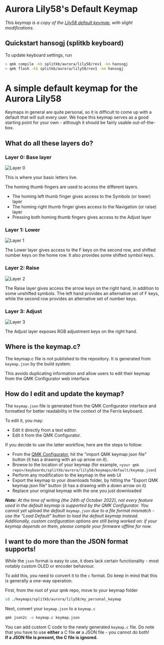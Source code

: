# Aurora Lily58's Default Keymap
_This keymap is a copy of the [Lily58 default keymap](https://github.com/qmk/qmk_firmware/tree/master/keyboards/lily58/keymaps/default), with slight modifications._


## Quickstart hansogj (splitkb keyboard)

To update keyboard settings, run 


 ```bash
> qmk compile -kb splitkb/aurora/lily58/rev1 -km hansogj
> qmk flash -kb splitkb/aurora/lily58/rev1 -km hansogj
 ``` 

A simple default keymap for the Aurora Lily58
=============================================

Keymaps in general are quite personal, so it is difficult to come up with a default that will suit every user. We hope this keymap serves as a good starting point for your own - although it should be fairly usable out-of-the-box.

What do all these layers do?
----------------------------

### Layer 0: Base layer

![Layer 0](https://i.imgur.com/sq8Rql7h.png)

This is where your basic letters live.

The homing thumb fingers are used to access the different layers.

* The homing left thumb finger gives access to the Symbols (or lower) layer
* The homing right thumb finger gives access to the Navigation (or raise) layer
* Pressing both homing thumb fingers gives access to the Adjust layer

### Layer 1: Lower

![Layer 1](https://i.imgur.com/baSE2OJh.png)

The Lower layer gives access to the F keys on the second row, and shifted number keys on the home row. It also provides some shifted symbol keys.

### Layer 2: Raise

![Layer 2](https://i.imgur.com/CRnDa6Nh.png)

The Raise layer gives access the arrow keys on the right hand, in addition to some unshifted symbols. The left hand provides an alternative set of F keys, while the second row provides an alternative set of number keys.

### Layer 3: Adjust

![Layer 3](https://i.imgur.com/QbCiTcyh.png)

The Adjust layer exposes RGB adjustment keys on the right hand.

Where is the keymap.c?
----------------------

The keymap.c file is not published to the repository. It is generated from `keymap.json` by the build system.

This avoids duplicating information and allow users to edit their keymap from the QMK Configurator web interface.

How do I edit and update the keymap?
------------------------------------

The `keymap.json` file is generated from the QMK Configurator interface and formatted for better readability in the context of the Ferris keyboard.

To edit it, you may:
* Edit it directly from a text editor.
* Edit it from the QMK Configurator.

If you decide to use the latter workflow, here are the steps to follow:

* From the [QMK Configurator](https://config.qmk.fm/#/splitkb/aurora/lily58/rev1/LAYOUT), hit the "import QMK keymap json file" button (it has a drawing with an up arrow on it).
* Browse to the location of your keymap (for example, `<your qmk repo>/keyboards/splitkb/aurora/lily58/keymaps/default/keymap.json`)
* Perform any modification to the keymap in the web UI
* Export the keymap to your downloads folder, by hitting the "Export QMK keymap json file" button (it has a drawing with a down arrow on it)
* Replace your original keymap with the one you just downloaded

_**Note:** At the time of writing (the 24th of October 2022), not every feature used in the default keymap is supported by the QMK Configurator. You cannot yet upload the default `keymap.json` due to a file format mismatch - use the "Load Default" button to load the default keymap instead. Additionally, custom configuration options are still being worked on: if your keymap depends on them, please compile your firmware offline for now._

I want to do more than the JSON format supports!
-------------------------------------------------

While the `json` format is easy to use, it does lack certain functionality - most notably custom OLED or encoder behaviour.

To add this, you need to convert it to the `c` format. Do keep in mind that this is generally a one-way operation.

First, from the root of your qmk repo, move to your keymap folder

```bash
cd ./keymaps/splitkb/aurora/lily58/my_personal_keymap
```

Next, convert your `keymap.json` to a `keymap.c`

```bash
qmk json2c -o keymap.c keymap.json
```

You can add custom C code to the newly generated `keymap.c` file. Do note that you have to use **either** a C file **or** a JSON file - you cannot do both!  
**If a JSON file is present, the C file is ignored.**
